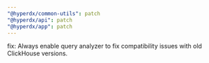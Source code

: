 ```yaml
---
"@hyperdx/common-utils": patch
"@hyperdx/api": patch
"@hyperdx/app": patch
---
```


fix: Always enable query analyzer to fix compatibility issues with old ClickHouse versions.
